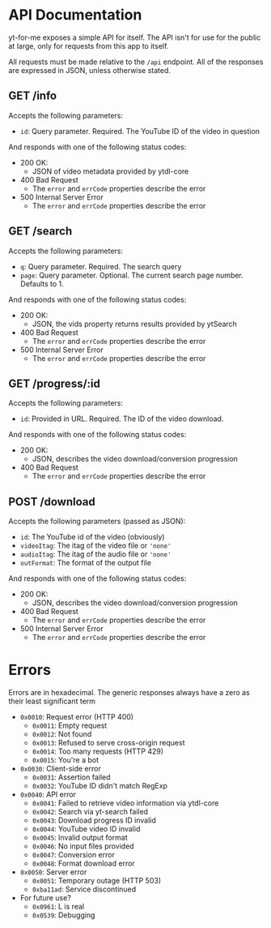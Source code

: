 # API Documentation

yt-for-me exposes a simple API for itself. The API isn't for use for the public at large, only for requests from this app to itself.

All requests must be made relative to the `/api` endpoint.
All of the responses are expressed in JSON, unless otherwise stated.

## GET /info

Accepts the following parameters:
- `id`: Query parameter. Required. The YouTube ID of the video in question

And responds with one of the following status codes:

- 200 OK:
    - JSON of video metadata provided by ytdl-core
- 400 Bad Request
    - The `error` and `errCode` properties describe the error
- 500 Internal Server Error
    - The `error` and `errCode` properties describe the error


## GET /search

Accepts the following parameters:
- `q`: Query parameter. Required. The search query
- `page`: Query parameter. Optional. The current search page number. Defaults to 1. 

And responds with one of the following status codes:

- 200 OK:
    - JSON, the vids property returns results provided by ytSearch
- 400 Bad Request
    - The `error` and `errCode` properties describe the error
- 500 Internal Server Error
    - The `error` and `errCode` properties describe the error

## GET /progress/:id

Accepts the following parameters:
- `id`: Provided in URL. Required. The ID of the video download.

And responds with one of the following status codes:

- 200 OK:
    - JSON, describes the video download/conversion progression
- 400 Bad Request
    - The `error` and `errCode` properties describe the error

## POST /download

Accepts the following parameters (passed as JSON):
- `id`: The YouTube id of the video (obviously)
- `videoItag`: The itag of the video file or `'none'`
- `audioItag`: The itag of the audio file or `'none'`
- `outFormat`: The format of the output file

And responds with one of the following status codes:

- 200 OK:
    - JSON, describes the video download/conversion progression
- 400 Bad Request
    - The `error` and `errCode` properties describe the error
- 500 Internal Server Error
    - The `error` and `errCode` properties describe the error



# Errors

Errors are in hexadecimal. The generic responses always have a zero as their least significant term

- `0x0010`: Request error (HTTP 400)
    - `0x0011`: Empty request
    - `0x0012`: Not found
    - `0x0013`: Refused to serve cross-origin request
    - `0x0014`: Too many requests (HTTP 429)
    - `0x0015`: You're a bot
- `0x0030`: Client-side error
    - `0x0031`: Assertion failed
    - `0x0032`: YouTube ID didn't match RegExp
- `0x0040`: API error
    - `0x0041`: Failed to retrieve video information via ytdl-core
    - `0x0042`: Search via yt-search failed
    - `0x0043`: Download progress ID invalid
    - `0x0044`: YouTube video ID invalid
    - `0x0045`: Invalid output format
    - `0x0046`: No input files provided
    - `0x0047`: Conversion error
    - `0x0048`: Format download error
- `0x0050`: Server error
    - `0x0051`: Temporary outage (HTTP 503)
    - `0xba11ad`: Service discontinued
- For future use?
    - `0x0961`: L is real
    - `0x0539`: Debugging
